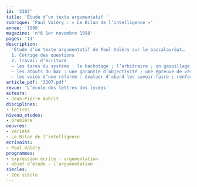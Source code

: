 ```yaml
---
id: '3307'
title: 'Étude d’un texte argumentatif '
rubrique: 'Paul Valéry : « Le Bilan de l’intelligence »'
annee: '1998'
magazine: 'n°6 1er novembre 1998'
pages: '11'
description: 
  'Étude d’un texte argumentatif de Paul Valéry sur le baccalauréat…
  1. Corrigé des questions
  2. Travail d’écriture
  – les tares du système : le bachotage ; l’arbitraire ; un gaspillage généralisé
  – les atouts du bac : une garantie d’objectivité ; une épreuve de vérité ; un rite social
  – les voies d’une réforme : évaluer d’abord les savoir-faire ; renforcer le contrôle continu'
article_pdf: '3307.pdf'
revue: 'L’école des lettres des lycées'
auteurs:
- Jean-Pierre Aubrit
disciplines:
- lettres
niveau_etudes:
- première
oeuvres:
- Variété
- Le Bilan de l’intelligence
ecrivains:
- Paul Valéry
programmes:
- expression écrite - argumentation
- objet d’étude - l’argumentation
siecles:
- 20e siècle
---
```

